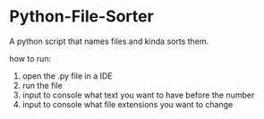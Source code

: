 # Python-File-Sorter
A python script that names files and kinda sorts them.

how to run:
1. open the .py file in a IDE
2. run the file
3. input to console what text you want to have before the number
4. input to console what file extensions you want to change
